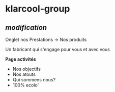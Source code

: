 # klarcool-group


## _modification_
Onglet nos Prestations -> Nos produits

Un fabricant qui s'engage pour vous et avec vous

__Page activités__
* Nos objectifs
* Nos atouts
* Qui sommens nous?
* 100% ecolo'
